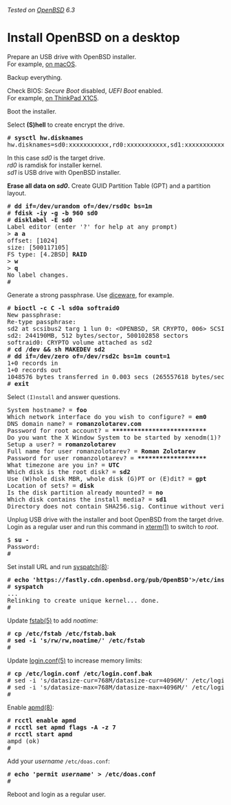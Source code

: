 _Tested on [OpenBSD](/openbsd/) 6.3_

# Install OpenBSD on a desktop

Prepare an USB drive with OpenBSD installer.<br>
For example, [on macOS](/macos/openbsd-installer.html).

Backup everything.

Check BIOS: _Secure Boot_ disabled, _UEFI Boot_ enabled.<br>
For example, [on ThinkPad X1C5](/openbsd/lenovo-thinkpad-x1c5.html).

Boot the installer.

Select **(S)hell** to create encrypt the drive.

<pre>
# <b>sysctl hw.disknames</b>
hw.disknames=sd0:xxxxxxxxxxx,rd0:xxxxxxxxxxx,sd1:xxxxxxxxxxx
</pre>

In this case _sd0_ is the target drive.<br>
_rd0_ is ramdisk for installer kernel.<br>
_sd1_ is USB drive with OpenBSD installer.

**Erase all data on _sd0_.** Create GUID Partition Table (GPT) and
a partition layout.

<pre>
# <b>dd if=/dev/urandom of=/dev/rsd0c bs=1m</b>
# <b>fdisk -iy -g -b 960 sd0</b>
# <b>disklabel -E sd0</b>
Label editor (enter '?' for help at any prompt)
> <b>a a</b>
offset: [1024]
size: [500117105]
FS type: [4.2BSD] <b>RAID</b>
> <b>w</b>
> <b>q</b>
No label changes.
#
</pre>

Generate a strong passphrase.
Use [diceware](/diceware.html), for example.

<pre>
# <b>bioctl -c C -l sd0a softraid0</b>
New passphrase:
Re-type passphrase:
<span class="kernel">sd2 at scsibus2 targ 1 lun 0: &lt;OPENBSD, SR CRYPTO, 006&gt; SCSI2 0/direct fixed
sd2: 244190MB, 512 bytes/sector, 500102858 sectors</span>
softraid0: CRYPTO volume attached as sd2
# <b>cd /dev && sh MAKEDEV sd2</b>
# <b>dd if=/dev/zero of=/dev/rsd2c bs=1m count=1</b>
1+0 records in
1+0 records out
1048576 bytes transferred in 0.003 secs (265557618 bytes/sec)
# <b>exit</b>
</pre>

Select `(I)nstall` and answer questions.

<pre>
System hostname? = <b>foo</b>
Which network interface do you wish to configure? = <b>em0</b>
DNS domain name? = <b>romanzolotarev.com</b>
Password for root account? = <b>**************************</b>
Do you want the X Window System to be started by xenodm(1)? = <b>yes</b>
Setup a user? = <b>romanzolotarev</b>
Full name for user romanzolotarev? = <b>Roman Zolotarev</b>
Password for user romanzolotarev? = <b>*******************</b>
What timezone are you in? = <b>UTC</b>
Which disk is the root disk? = <b>sd2</b>
Use (W)hole disk MBR, whole disk (G)PT or (E)dit? = <b>gpt</b>
Location of sets? = <b>disk</b>
Is the disk partition already mounted? = <b>no</b>
Which disk contains the install media? = <b>sd1</b>
Directory does not contain SHA256.sig. Continue without verification? = <b>yes</b>
</pre>

Unplug USB drive with the installer and boot OpenBSD from the target
drive. Login as a regular user and run this command in [xterm(1)](https://man.openbsd.org/xterm.1)
to switch to _root_.

<pre>
$ <b>su -</b>
Password:
#
</pre>

Set install URL and run [syspatch(8)](https://man.openbsd.org/syspatch.8):

<pre>
# <b>echo 'https://fastly.cdn.openbsd.org/pub/OpenBSD'>/etc/installurl</b>
# <b>syspatch</b>
...
Relinking to create unique kernel... done.
#
</pre>

Update [fstab(5)](https://man.openbsd.org/fstab.5) to add _noatime_:

<pre>
# <b>cp /etc/fstab /etc/fstab.bak</b>
# <b>sed -i 's/rw/rw,noatime/' /etc/fstab</b>
#
</pre>

Update [login.conf(5)](https://man.openbsd.org/login.conf.5) to
increase memory limits:

<pre>
# <b>cp /etc/login.conf /etc/login.conf.bak</b>
# sed -i 's/datasize-cur=768M/datasize-cur=4096M/' /etc/login.conf</b>
# sed -i 's/datasize-max=768M/datasize-max=4096M/' /etc/login.conf</b>
#
</pre>

Enable [apmd(8)](https://man.openbsd.org/apmd.8):

<pre>
# <b>rcctl enable apmd</b>
# <b>rcctl set apmd flags -A -z 7</b>
# <b>rcctl start apmd</b>
ampd (ok)
#
</pre>

Add your _username_ `/etc/doas.conf`:

<pre>
# <b>echo 'permit <i>username</i>' > /etc/doas.conf</b>
#
</pre>

Reboot and login as a regular user.
